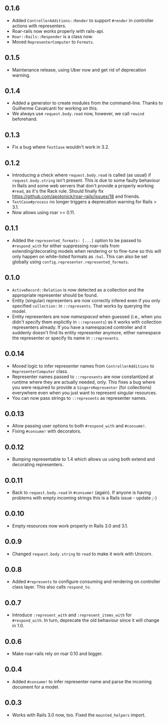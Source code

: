 ## 0.1.6

* Added `ControllerAdditions::Render` to support `#render` in controller actions with representers.
* Roar-rails now works properly with rails-api.
* `Roar::Rails::Responder` is a class now.
* Moved `RepresenterComputer` to `Formats`.

## 0.1.5

* Maintenance release, using Uber now and get rid of deprecation warning.

## 0.1.4

* Added a generator to create modules from the command-line. Thanks to Guilherme Cavalcanti <guiocavalcanti> for working on this.
* We always use `request.body.read` now, however, we call `rewind` beforehand.

## 0.1.3

* Fix a bug where `TestCase` wouldn't work in 3.2.

## 0.1.2

* Introducing a check where `request.body.read` is called (as usual) if `request.body.string` isn't present. This is due to some faulty behaviour in Rails and some web servers that don't provide a properly working `#read`, as it's the Rack rule. Should finally fix https://github.com/apotonick/roar-rails/issues/18 and friends.
* `TestCase#process` no longer triggers a deprecation warning for Rails > 3.1.
* Now allows using roar >= 0.11.

## 0.1.1

* Added the `represented_formats: [...]` option to be passed to `#respond_with` for either suppressing roar-rails from extending/decorating models when rendering or to fine-tune so this will only happen on white-listed formats as `:hal`. This can also be set globally using `config.representer.represented_formats`.

## 0.1.0

* `ActiveRecord::Relation` is now detected as a collection and the appropriate representer should be found.
* Entity (singular) representers are now correctly infered even if you only specified `collection:` in `::represents`. That works by querying the model.
* Entity representers are now *namespaced* when guessed (i.e., when you didn't specify them explicitly in `::represents`) as it works with collection representers already. If you have a namespaced controller and it suddenly doesn't find its entity representer anymore, either namespace the representer or specify its name in `::represents`.

## 0.0.14

* Moved logic to infer representer names from `ControllerAdditions` to `RepresenterComputer` class.
* Representer names passed to `::represents` are now constantized at runtime where they are actually needed, only. This fixes a bug where you were required to provide a `SingersRepresenter` (for collections) everywhere even when you just want to represent singular resources.
* You can now pass strings to `::represents` as representer names.

## 0.0.13

* Allow passing user options to both `#respond_with` and `#consume!`.
* Fixing `#consume!` with decorators.

## 0.0.12

* Bumping representable to 1.4 which allows us using both extend and decorating representers.

## 0.0.11

* Back to `request.body.read` in `#consume!` (again). If anyone is having problems with empty incoming strings this is a Rails issue - update ;-)

## 0.0.10

* Empty resources now work properly in Rails 3.0 and 3.1.

## 0.0.9

* Changed `request.body.string` to `read` to make it work with Unicorn.

## 0.0.8

* Added `#represents` to configure consuming and rendering on controller class layer. This also calls `respond_to`.

## 0.0.7

* Introduce `:represent_with` and `:represent_items_with` for `#respond_with`. In turn, deprecate the old behaviour since it will change in 1.0.

## 0.0.6

* Make roar-rails rely on roar 0.10 and bigger.

## 0.0.4

* Added `#consume!` to infer representer name and parse the incoming document for a model.

## 0.0.3

* Works with Rails 3.0 now, too. Fixed the `mounted_helpers` import.
